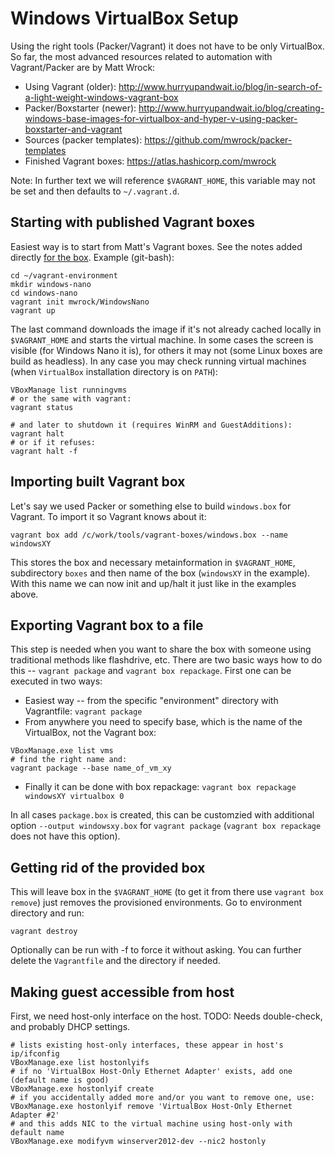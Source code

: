 # Windows VirtualBox Setup

Using the right tools (Packer/Vagrant) it does not have to be only VirtualBox. So far, the
most advanced resources related to automation with Vagrant/Packer are by Matt Wrock:

* Using Vagrant (older): http://www.hurryupandwait.io/blog/in-search-of-a-light-weight-windows-vagrant-box
* Packer/Boxstarter (newer): http://www.hurryupandwait.io/blog/creating-windows-base-images-for-virtualbox-and-hyper-v-using-packer-boxstarter-and-vagrant
* Sources (packer templates): https://github.com/mwrock/packer-templates
* Finished Vagrant boxes: https://atlas.hashicorp.com/mwrock

Note: In further text we will reference `$VAGRANT_HOME`, this variable may not be set and then
defaults to `~/.vagrant.d`.

## Starting with published Vagrant boxes

Easiest way is to start from Matt's Vagrant boxes. See the notes added directly
[for the box](). Example (git-bash):
```
cd ~/vagrant-environment
mkdir windows-nano
cd windows-nano
vagrant init mwrock/WindowsNano
vagrant up
```

The last command downloads the image if it's not already cached locally in `$VAGRANT_HOME`
and starts the virtual machine. In some cases the screen is visible (for Windows Nano it is),
for others it may not (some Linux boxes are build as headless). In any case you may check running
virtual machines (when `VirtualBox` installation directory is on `PATH`):
```
VBoxManage list runningvms
# or the same with vagrant:
vagrant status

# and later to shutdown it (requires WinRM and GuestAdditions):
vagrant halt
# or if it refuses:
vagrant halt -f
```

## Importing built Vagrant box

Let's say we used Packer or something else to build `windows.box` for Vagrant.
To import it so Vagrant knows about it:
```
vagrant box add /c/work/tools/vagrant-boxes/windows.box --name windowsXY
```

This stores the box and necessary metainformation in `$VAGRANT_HOME`, subdirectory `boxes`
and then name of the box (`windowsXY` in the example). With this name we can now init and
up/halt it just like in the examples above.


## Exporting Vagrant box to a file

This step is needed when you want to share the box with someone using traditional methods like
flashdrive, etc. There are two basic ways how to do this -- `vagrant package` and
`vagrant box repackage`. First one can be executed in two ways:

* Easiest way -- from the specific "environment" directory with Vagrantfile: `vagrant package`
* From anywhere you need to specify base, which is the name of the VirtualBox, not the Vagrant box:
```
VBoxManage.exe list vms
# find the right name and:
vagrant package --base name_of_vm_xy
```
* Finally it can be done with box repackage: `vagrant box repackage windowsXY virtualbox 0`

In all cases `package.box` is created, this can be customzied with additional option
`--output windowsxy.box` for `vagrant package` (`vagrant box repackage` does not have this option).


## Getting rid of the provided box

This will leave box in the `$VAGRANT_HOME` (to get it from there use `vagrant box remove`) just
removes the provisioned environments. Go to environment directory and run:
```
vagrant destroy
```
Optionally can be run with -f to force it without asking. You can further delete the `Vagrantfile`
and the directory if needed.


## Making guest accessible from host

First, we need host-only interface on the host. TODO: Needs double-check, and probably DHCP settings.
```
# lists existing host-only interfaces, these appear in host's ip/ifconfig
VBoxManage.exe list hostonlyifs
# if no 'VirtualBox Host-Only Ethernet Adapter' exists, add one (default name is good)
VBoxManage.exe hostonlyif create
# if you accidentally added more and/or you want to remove one, use:
VBoxManage.exe hostonlyif remove 'VirtualBox Host-Only Ethernet Adapter #2'
# and this adds NIC to the virtual machine using host-only with default name
VBoxManage.exe modifyvm winserver2012-dev --nic2 hostonly
```